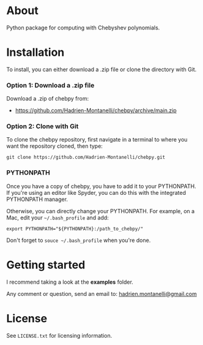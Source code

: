 # About
Python package for computing with Chebyshev polynomials.

# Installation

To install, you can either download a .zip file or clone the directory with Git.

### Option 1: Download a .zip file

Download a .zip of chebpy from:

- https://github.com/Hadrien-Montanelli/chebpy/archive/main.zip

### Option 2: Clone with Git

To clone the chebpy repository, first navigate in a terminal to where you want the repository cloned, then type:
```
git clone https://github.com/Hadrien-Montanelli/chebpy.git
```
### PYTHONPATH
Once you have a copy of chebpy, you have to add it to your PYTHONPATH. If you're using an editor like Spyder, you can do this with the integrated PYTHONPATH manager. 

Otherwise, you can directly change your PYTHONPATH. For example, on a Mac, edit your `~/.bash_profile` and add:
```
export PYTHONPATH="${PYTHONPATH}:/path_to_chebpy/"
```
Don't forget to `souce ~/.bash_profile` when you're done.

# Getting started 

I recommend taking a look at the **examples** folder.

Any comment or question, send an email to: hadrien.montanelli@gmail.com

# License
See `LICENSE.txt` for licensing information.
